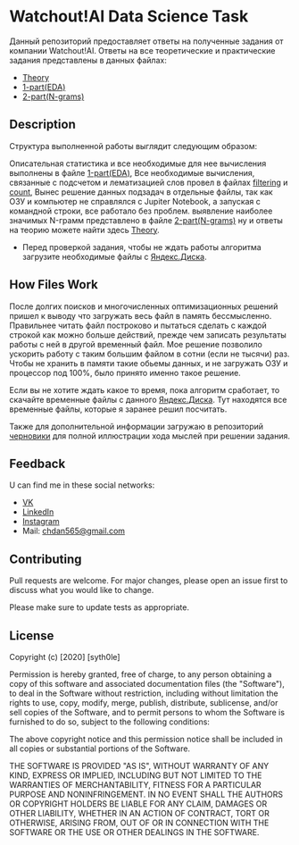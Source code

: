 # Watchout!AI Data Science Task

Данный репозиторий предоставляет ответы на полученные задания от компании Watchout!AI.
Ответы на все теоретические и практические задания представлены в данных файлах:
* [Theory](https://github.com/syth0le/watchout-AI_DS_task/blob/master/answers.txt)
* [1-part(EDA)](https://github.com/syth0le/watchout-AI_DS_task/blob/master/1.EDA.ipynb)
* [2-part(N-grams)](https://github.com/syth0le/watchout-AI_DS_task/blob/master/2.N_Grams.ipynb)

## Description

Структура выполненной работы выглядит следующим образом:

Описательная статистика и все необходимые для нее вычисления выполнены в файле [1-part(EDA)](https://github.com/syth0le/watchout-AI_DS_task/blob/master/1.EDA.ipynb), 
Все необходимые вычисления, связанные с подсчетом и лематизацией слов провел в файлах [filtering]() и
[count](), Вынес решение данных подзадач в отдельные файлы, так как ОЗУ и компьютер не справлялся с Jupiter Notebook, 
а запуская с командной строки, все работало без проблем.
выявление наиболее значимых N-грамм представлено в файле [2-part(N-grams)](https://github.com/syth0le/watchout-AI_DS_task/blob/master/2.N_Grams.ipynb)
ну и ответы на теорию можете найти здесь [Theory](https://github.com/syth0le/watchout-AI_DS_task/blob/master/answers.txt).

* Перед проверкой задания, чтобы не ждать работы алгоритма загрузите необходимые файлы с [Яндекс.Диска]().

## How Files Work

После долгих поисков и многочисленных оптимизационных решений пришел к выводу что загружать весь файл в память бессмысленно.
Правильнее читать файл построково и пытаться сделать с каждой строкой как можно больше действий, прежде чем записать
результаты работы с ней в другой временный файл.
Мое решение позволило ускорить работу с таким большим файлом в сотни (если не тысячи) раз.
Чтобы не хранить в памяти такие обьемы данных, и не загружать ОЗУ и процессор под 100%, было принято именно такое решение.

Если вы не хотите ждать какое то время, пока алгоритм сработает, то скачайте временные файлы с данного 
[Яндекс.Диска](.). Тут находятся все временные файлы, которые я заранее решил посчитать.

Также для дополнительной информации загружаю в репозиторий [черновики](https://github.com/syth0le/watchout-AI_DS_task/tree/master/%D1%87%D0%B5%D1%80%D0%BD%D0%BE%D0%B2%D0%B8%D0%BA%D0%B8) для полной иллюстрации хода мыслей при решении задания.

## Feedback
U can find me in these social networks:
* [VK](https://vk.com/sythole)
* [LinkedIn](https://www.linkedin.com/in/daniil-cherednichenko-4294141b0/)
* [Instagram](https://www.instagram.com/syth0le/)
*  Mail: chdan565@gmail.com


## Contributing
Pull requests are welcome. For major changes, please open an issue first to discuss what you would like to change.

Please make sure to update tests as appropriate.

## License
Copyright (c) [2020] [syth0le]

Permission is hereby granted, free of charge, to any person obtaining a copy
of this software and associated documentation files (the "Software"), to deal
in the Software without restriction, including without limitation the rights
to use, copy, modify, merge, publish, distribute, sublicense, and/or sell
copies of the Software, and to permit persons to whom the Software is
furnished to do so, subject to the following conditions:

The above copyright notice and this permission notice shall be included in all
copies or substantial portions of the Software.

THE SOFTWARE IS PROVIDED "AS IS", WITHOUT WARRANTY OF ANY KIND, EXPRESS OR
IMPLIED, INCLUDING BUT NOT LIMITED TO THE WARRANTIES OF MERCHANTABILITY,
FITNESS FOR A PARTICULAR PURPOSE AND NONINFRINGEMENT. IN NO EVENT SHALL THE
AUTHORS OR COPYRIGHT HOLDERS BE LIABLE FOR ANY CLAIM, DAMAGES OR OTHER
LIABILITY, WHETHER IN AN ACTION OF CONTRACT, TORT OR OTHERWISE, ARISING FROM,
OUT OF OR IN CONNECTION WITH THE SOFTWARE OR THE USE OR OTHER DEALINGS IN THE
SOFTWARE.
